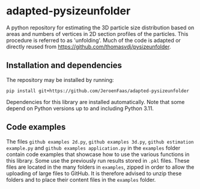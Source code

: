 # adapted-pysizeunfolder
A python repository for estimating the 3D particle size distribution based on areas and numbers of vertices 
in 2D section profiles of the particles. This procedure is referred to as 'unfolding'. 
Much of the code is adapted or directly reused from https://github.com/thomasvdj/pysizeunfolder.

## Installation and dependencies
The repository may be installed by running:

```
pip install git+https://github.com/JeroenFaas/adapted-pysizeunfolder
```

Dependencies for this library are installed automatically. Note that some depend on Python versions up to 
and including Python 3.11.

## Code examples
The files `github examples 2d.py`, `github examples 3d.py`, `github estimation example.py` and 
`github examples application.py` in the `examples` folder contain code examples that showcase how to use 
the various functions in this library. Some use the previously run results stored in `.pkl` files. These files are 
located in the many folders in `examples`, zipped in order to allow the uploading of large files to GitHub. 
It is therefore advised to unzip these folders and to place their content files in the `examples` folder.

